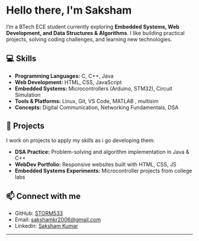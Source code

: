 # Hello there, I'm Saksham 

I’m a BTech ECE student currently exploring  **Embedded Systems, Web Development, and Data Structures & Algorithms**. I like building  practical projects, solving coding challenges, and learning new technologies.

## 💻 Skills
- **Programming Languages:** C, C++, Java
- **Web Development:** HTML, CSS, JavaScript
- **Embedded Systems:** Microcontrollers (Arduino, STM32), Circuit Simulation
- **Tools & Platforms:** Linux, Git, VS Code, MATLAB , multisim 
- **Concepts:** Digital Communication, Networking Fundamentals, DSA
  
## 📂 Projects
I work on projects to apply my skills as i go developing them:
- **DSA Practice:** Problem-solving and algorithm implementation in Java & C++
- **WebDev Portfolio:** Responsive websites built with HTML, CSS, JS
- **Embedded Systems Experiments:** Microcontroller projects from college labs

## 📫 Connect with me
- GitHub: [STORM533](https://github.com/STORM533)
- Email: sakshamkr2006@gmail.com
- Linkedin: [Saksham Kumar](https://www.linkedin.com/in/saksham-kumar-40a364381)

---
<!---
STORM533/STORM533 is a ✨ special ✨ repository because its `README.md` (this file) appears on your GitHub profile.
You can click the Preview link to take a look at your changes.
--->
